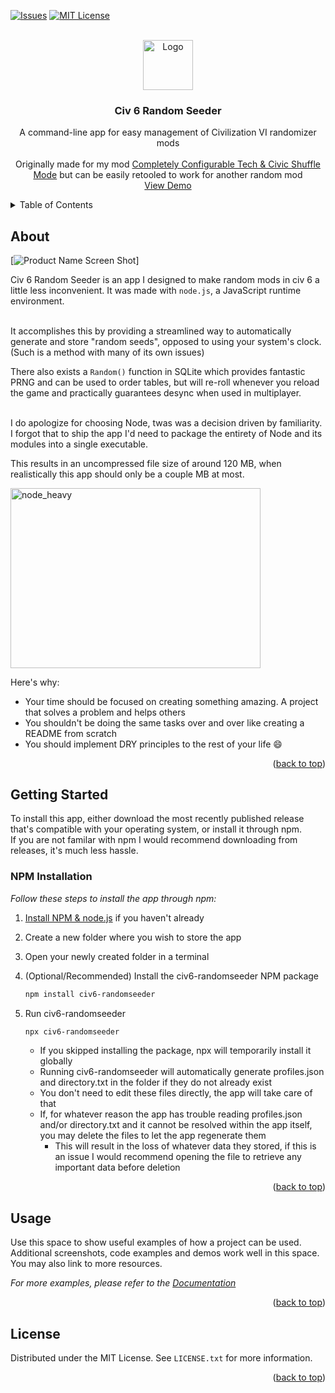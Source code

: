 <div id="top"></div>
<!--
*** This README was made with https://github.com/othneildrew/Best-README-Template/blob/master/README.md

*** Thanks for checking out the Best-README-Template. If you have a suggestion
*** that would make this better, please fork the repo and create a pull request
*** or simply open an issue with the tag "enhancement".
*** Don't forget to give the project a star!
*** Thanks again! Now go create something AMAZING! :D
-->



<!-- PROJECT SHIELDS -->
<!--
*** I'm using markdown "reference style" links for readability.
*** Reference links are enclosed in brackets [ ] instead of parentheses ( ).
*** See the bottom of this document for the declaration of the reference variables
*** for contributors-url, forks-url, etc. This is an optional, concise syntax you may use.
*** https://www.markdownguide.org/basic-syntax/#reference-style-links
-->
[![Issues][issues-shield]][issues-url]
[![MIT License][license-shield]][license-url]



<!-- PROJECT LOGO -->
<br />
<div align="center">
  <a href="https://github.com/othneildrew/Best-README-Template">
    <img src="images/logo.png" alt="Logo" width="80" height="80">
  </a>

  <h3 align="center">Civ 6 Random Seeder</h3>

  <p align="center">
    A command-line app for easy management of Civilization VI randomizer mods
    <br />
    <br />
    Originally made for my mod <a href="https://steamcommunity.com/sharedfiles/filedetails/?id=2823800402">Completely Configurable Tech & Civic Shuffle Mode</a> but can be easily retooled to work for another random mod
    <br />
    <a href="https://github.com/othneildrew/Best-README-Template">View Demo</a>
  </p>
</div>



<!-- TABLE OF CONTENTS -->
<details>
  <summary>Table of Contents</summary>
  <ol>
    <li>
      <a href="#about-the-project">About The Project</a>
    </li>
    <li>
      <a href="#getting-started">Getting Started</a>
      <ul>
        <li><a href="#installation">Installation</a></li>
      </ul>
    </li>
    <li><a href="#usage">Usage</a></li>
    <li><a href="#license">License</a></li>
  </ol>
</details>



<!-- ABOUT -->
## About

[![Product Name Screen Shot][product-screenshot]]

Civ 6 Random Seeder is an app I designed to make random mods in civ 6 a little less inconvenient. It was made with `node.js`, a JavaScript runtime environment.

\
It accomplishes this by providing a streamlined way to automatically generate and store "random seeds", opposed to using your system's clock. (Such is a method with many of its own issues)

There also exists a `Random()` function in SQLite which provides fantastic PRNG and can be used to order tables, but will re-roll whenever you reload the game and practically guarantees desync when used in multiplayer.

\
I do apologize for choosing Node, twas was a decision driven by familiarity. I forgot that to ship the app I'd need to package the entirety of Node and its modules into a single executable.

This results in an uncompressed file size of around 120 MB, when realistically this app should only be a couple MB at most.

<img src="https://tsh.io/wp-content/uploads/fly-images/6691/node-modules-app-performance_-800x575.png" alt="node_heavy" width="400" height="287.5">

Here's why:
* Your time should be focused on creating something amazing. A project that solves a problem and helps others
* You shouldn't be doing the same tasks over and over like creating a README from scratch
* You should implement DRY principles to the rest of your life :smile:



<p align="right">(<a href="#top">back to top</a>)</p>



<!-- GETTING STARTED -->
## Getting Started

To install this app, either download the most recently published release that's compatible with your operating system, or install it through npm.
<br />
If you are not familar with npm I would recommend downloading from releases, it's much less hassle.

### NPM Installation

_Follow these steps to install the app through npm:_

1. [Install NPM & node.js](https://phoenixnap.com/kb/install-node-js-npm-on-windows) if you haven't already
2. Create a new folder where you wish to store the app

3. Open your newly created folder in a terminal

4. (Optional/Recommended) Install the civ6-randomseeder NPM package
   ```sh
   npm install civ6-randomseeder
   ```
5. Run civ6-randomseeder
   ```sh
   npx civ6-randomseeder
   ```
   * If you skipped installing the package, npx will temporarily install it globally
   * Running civ6-randomseeder will automatically generate profiles.json and directory.txt in the folder if they do not already exist
   * You don't need to edit these files directly, the app will take care of that
   * If, for whatever reason the app has trouble reading profiles.json and/or directory.txt and it cannot be resolved within the app itself, you may delete the files to let the app regenerate them
      * This will result in the loss of whatever data they stored, if this is an issue I would recommend opening the file to retrieve any important data before deletion

<p align="right">(<a href="#top">back to top</a>)</p>



<!-- USAGE EXAMPLES -->
## Usage

Use this space to show useful examples of how a project can be used. Additional screenshots, code examples and demos work well in this space. You may also link to more resources.

_For more examples, please refer to the [Documentation](https://example.com)_

<p align="right">(<a href="#top">back to top</a>)</p>



<!-- LICENSE -->
## License

Distributed under the MIT License. See `LICENSE.txt` for more information.

<p align="right">(<a href="#top">back to top</a>)</p>



<!-- MARKDOWN LINKS & IMAGES -->
<!-- https://www.markdownguide.org/basic-syntax/#reference-style-links -->
[issues-shield]: https://img.shields.io/github/issues/wildweegee101/Civ6-RandomSeeder.svg?style=for-the-badge
[issues-url]: https://github.com/wildweegee101/Civ6-RandomSeeder/issues
[license-shield]: https://img.shields.io/github/license/wildweegee101/Civ6-RandomSeeder.svg?style=for-the-badge
[license-url]: https://github.com/wildweegee101/Civ6-RandomSeeder/blob/master/LICENSE.txt
[product-screenshot]: images/screenshot.png
